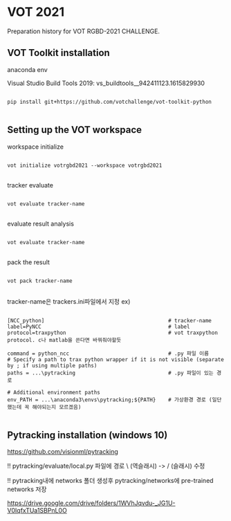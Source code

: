 # VOT 2021

Preparation history for VOT RGBD-2021 CHALLENGE.


## VOT Toolkit installation

anaconda env

Visual Studio Build Tools 2019: vs_buildtools__942411123.1615829930


<pre>
<code>
pip install git+https://github.com/votchallenge/vot-toolkit-python
</code>
</pre>



## Setting up the VOT workspace

workspace initialize
<pre>
<code>
vot initialize votrgbd2021 --workspace votrgbd2021
</code>
</pre>

tracker evaluate
<pre>
<code>
vot evaluate tracker-name
</code>
</pre>

evaluate result analysis
<pre>
<code>
vot evaluate tracker-name
</code>
</pre>

pack the result
<pre>
<code>
vot pack tracker-name
</code>
</pre>

tracker-name은 trackers.ini파일에서 지정
ex)
<pre>
<code>
[NCC_python]                                        # tracker-name
label=PyNCC                                         # label
protocol=traxpython                                 # vot traxpython protocol. c나 matlab을 쓴다면 바꿔줘야할듯

command = python_ncc                                # .py 파일 이름
# Specify a path to trax python wrapper if it is not visible (separate by ; if using multiple paths)
paths = ...\pytracking                              # .py 파일이 있는 경로

# Additional environment paths
env_PATH = ...\anaconda3\envs\pytracking;${PATH}    # 가상환경 경로 (일단 했는데 꼭 해야되는지 모르겠음)
</code>
</pre>


## Pytracking installation (windows 10)

https://github.com/visionml/pytracking


!! pytracking/evaluate/local.py 파일에 경로 \ (역슬래시) -> / (슬래시) 수정

!! pytracking내에 networks 폴더 생성후 pytracking/networks에 pre-trained networks 저장

https://drive.google.com/drive/folders/1WVhJqvdu-_JG1U-V0IqfxTUa1SBPnL0O

